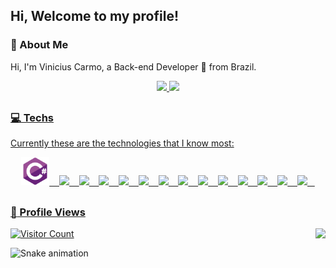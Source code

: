 ## Hi, Welcome to my profile!

### :book: About Me

Hi, I'm Vinicius Carmo, a Back-end Developer 🚀 from Brazil.

<div align="center">
  <a href="https://github.com/vmcarmo">
  <img height="150em" src="https://github-readme-stats.vercel.app/api?username=vmcarmo&show_icons=true&theme=dark&include_all_commits=true&count_private=true"/>
  <img height="150em" src="https://github-readme-stats.vercel.app/api/top-langs/?username=vmcarmo&layout=compact&langs_count=7&theme=dark "/></div>
  
##
  
### :computer:  Techs

Currently these are the technologies that I know most:
<div align="center">
  <p>
  <img height="45" src="https://raw.githubusercontent.com/devicons/devicon/master/icons/csharp/csharp-original.svg" /> &nbsp;&nbsp;
  <img height="45" src="https://cdn.jsdelivr.net/gh/devicons/devicon/icons/dotnetcore/dotnetcore-original.svg" /> &nbsp;&nbsp;
  <img height="45" src="https://cdn.jsdelivr.net/gh/devicons/devicon/icons/docker/docker-plain.svg" /> &nbsp;&nbsp;
  <img height="45" src="https://cdn.jsdelivr.net/gh/devicons/devicon/icons/postgresql/postgresql-original.svg" /> &nbsp;&nbsp;
  <img height="45" src="https://cdn.jsdelivr.net/gh/devicons/devicon/icons/git/git-original.svg" /> &nbsp;&nbsp;
  <img height="45" src="https://cdn.jsdelivr.net/gh/devicons/devicon/icons/bash/bash-original.svg" /> &nbsp;&nbsp; 
  <img height="45" src="https://cdn.jsdelivr.net/gh/devicons/devicon/icons/html5/html5-original.svg" /> &nbsp;&nbsp;
  <img height="45" src="https://cdn.jsdelivr.net/gh/devicons/devicon/icons/css3/css3-original.svg" /> &nbsp;&nbsp;
  <img height="45" src="https://cdn.jsdelivr.net/gh/devicons/devicon/icons/javascript/javascript-original.svg" /> &nbsp;&nbsp;
  <img height="45" src="https://cdn.jsdelivr.net/gh/devicons/devicon/icons/nodejs/nodejs-original.svg" /> &nbsp;&nbsp;
  <img height="45" src="https://cdn.jsdelivr.net/gh/devicons/devicon/icons/jira/jira-original-wordmark.svg" /> &nbsp;&nbsp;
  <img height="45" src="https://cdn.jsdelivr.net/gh/devicons/devicon/icons/mysql/mysql-original-wordmark.svg" /> &nbsp;&nbsp;
  <img height="45" src="https://cdn.jsdelivr.net/gh/devicons/devicon/icons/php/php-original.svg" /> &nbsp;&nbsp;
  <img height="42" src="https://cdn.jsdelivr.net/gh/devicons/devicon/icons/vscode/vscode-original.svg" /> &nbsp;&nbsp;
  </p></div>
  
##

### :eyes: Profile Views

<p align="center">

![Visitor Count](https://profile-counter.glitch.me/{vmcarmo}/count.svg)
  <a align="right" href="https://www.linkedin.com/in/vinicarmo/" target="_blank">
    <img align="right" href="" height="33" src="https://cdn.jsdelivr.net/gh/devicons/devicon/icons/linkedin/linkedin-original.svg" />
 </a>
</p>
  
  ![Snake animation](https://github.com/vmcarmo/vmcarmo/blob/output/github-contribution-grid-snake.svg)
</div>
